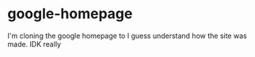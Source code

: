 # google-homepage

I'm cloning the google homepage to I guess understand how the site was made. IDK really
